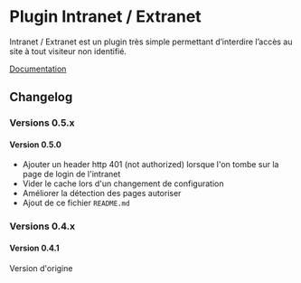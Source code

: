 # Plugin Intranet / Extranet

Intranet / Extranet est un plugin très simple permettant d’interdire l’accès au site à tout visiteur non identifié.

[Documentation](http://contrib.spip.net/Intranet-Extranet-4388)


## Changelog

### Versions 0.5.x

#### Version 0.5.0

* Ajouter un header http 401 (not authorized) lorsque l'on tombe sur la page de login de l'intranet
* Vider le cache lors d'un changement de configuration
* Améliorer la détection des pages autoriser
* Ajout de ce fichier `README.md`

### Versions 0.4.x

#### Version 0.4.1

Version d'origine